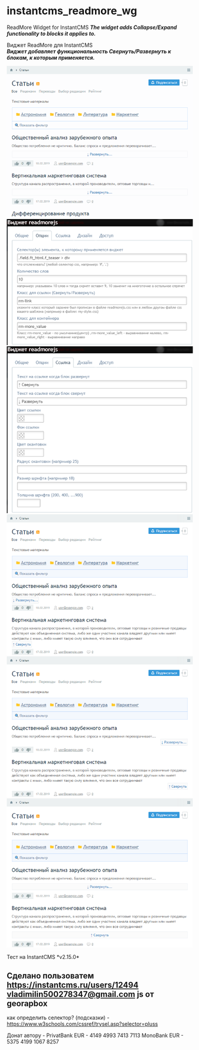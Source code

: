 # instantcms_readmore_wg

ReadMore Widget for InstantCMS
**_The widget adds Collapse/Expand functionality to blocks it applies to._**

Виджет ReadMore для InstantCMS  
**_Виджет добавляет функциональность Свернуть/Развернуть к блокам, к которым применяется._** 

![Пример...](readmorejs.gif "Пример...")
![Пример...](readmorejs1.png "Пример...")  
![Пример...](readmorejs2.png "Пример...")  
![Пример...](readmorejs3.png "Пример...")  
![Пример...](readmorejs4.png "Пример...")  
![Пример...](readmorejs5.png "Пример...")  

Тест на InstantCMS \*v2.15.0\*  

Сделано пользоватем https://instantcms.ru/users/12494
vladimilin500278347@gmail.com
js от georapbox
------
как определить селектор? (подсказки) - https://www.w3schools.com/cssref/trysel.asp?selector=pluss  

Донат автору - PrivatBank EUR - 4149 4993 7413 7113 MonoBank EUR - 5375 4199 1067 8257
